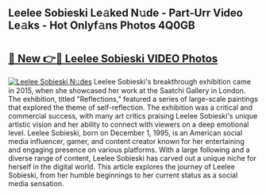 ## Leelee Sobieski Le𝚊ked N𝚞de - Part-Urr Video Le𝚊ks - Hot Onlyf𝚊ns Photos 4Q0GB

# <h2><a href="http://ab45355.deff.icu/?id=Leelee+Sobieski">🔗 New 👉🔴 Leelee Sobieski VIDEO Photos</a></h2>

[![Leelee Sobieski N𝚞des](https://i.imgur.com/rIISA9y.gif)](http://ab45355.deff.icu/?id=Leelee+Sobieski)
Leelee Sobieski's breakthrough exhibition came in 2015, when she showcased her work at the Saatchi Gallery in London. The exhibition, titled "Reflections," featured a series of large-scale paintings that explored the theme of self-reflection. The exhibition was a critical and commercial success, with many art critics praising Leelee Sobieski's unique artistic vision and her ability to connect with viewers on a deep emotional level. Leelee Sobieski, born on December 1, 1995, is an American social media influencer, gamer, and content creator known for her entertaining and engaging presence on various platforms. With a large following and a diverse range of content, Leelee Sobieski has carved out a unique niche for herself in the digital world. This article explores the journey of Leelee Sobieski, from her humble beginnings to her current status as a social media sensation.
